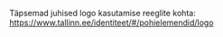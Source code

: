 Täpsemad juhised logo kasutamise reeglite kohta:
https://www.tallinn.ee/identiteet/#/pohielemendid/logo